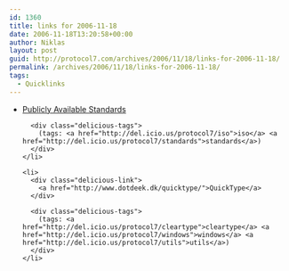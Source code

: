 ```yaml
---
id: 1360
title: links for 2006-11-18
date: 2006-11-18T13:20:58+00:00
author: Niklas
layout: post
guid: http://protocol7.com/archives/2006/11/18/links-for-2006-11-18/
permalink: /archives/2006/11/18/links-for-2006-11-18/
tags:
  - Quicklinks
---
```

<div class='microid-78722e5c5661565275ff02a4c3d039d5430e0666'>
  <ul class="delicious">
    <li>
      <div class="delicious-link">
        <a href="http://isotc.iso.org/livelink/livelink/fetch/2000/2489/Ittf_Home/PubliclyAvailableStandards.htm">Publicly Available Standards</a>
      </div>
      
      <div class="delicious-tags">
        (tags: <a href="http://del.icio.us/protocol7/iso">iso</a> <a href="http://del.icio.us/protocol7/standards">standards</a>)
      </div>
    </li>
    
    <li>
      <div class="delicious-link">
        <a href="http://www.dotdeek.dk/quicktype/">QuickType</a>
      </div>
      
      <div class="delicious-tags">
        (tags: <a href="http://del.icio.us/protocol7/cleartype">cleartype</a> <a href="http://del.icio.us/protocol7/windows">windows</a> <a href="http://del.icio.us/protocol7/utils">utils</a>)
      </div>
    </li>
  </ul>
</div>